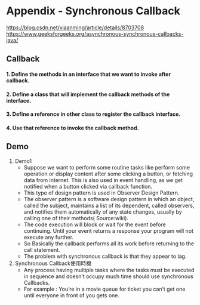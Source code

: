 # Appendix - Synchronous Callback

https://blog.csdn.net/xiaanming/article/details/8703708<br>
https://www.geeksforgeeks.org/asynchronous-synchronous-callbacks-java/

## Callback
#### 1. Define the methods in an interface that we want to invoke after callback.
#### 2. Define a class that will implement the callback methods of the interface.
#### 3. Define a reference in other class to register the callback interface.
#### 4. Use that reference to invoke the callback method.

## Demo
1. Demo1
	* Suppose we want to perform some routine tasks like perform some operation or display content after some clicking a button, or fetching data from internet. This is also used in event handling, as we get notified when a button clicked via callback function.
	* This type of design pattern is used in Observer Design Pattern.
	* The observer pattern is a software design pattern in which an object, called the subject, maintains a list of its dependent, called observers, and notifies them automatically of any state changes, usually by calling one of their methods( Source:wiki).
	* The code execution will block or wait for the event before continuing. Until your event returns a response your program will not execute any further. 
	* So Basically the callback performs all its work before returning to the call statement. 
	* The problem with synchronous callback is that they appear to lag.
1. Synchronous Callback使用時機
	* Any process having multiple tasks where the tasks must be executed in sequence and doesn’t occupy much time should use synchronous Callbacks.
	* For example : You’re in a movie queue for ticket you can’t get one until everyone in front of you gets one.
